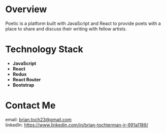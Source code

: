 # Overview

Poetic is a platform built with JavaScript and React to provide poets with a place to share and discuss their writing with fellow artists.

# Technology Stack
- **JavaScript**
- **React**
- **Redux**
- **React Router**
- **Bootstrap**

# Contact Me
email: brian.toch23@gmail.com 
<br>
linkedIn: https://www.linkedin.com/in/brian-tochterman-jr-991a1189/
